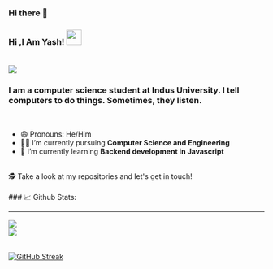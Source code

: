 ### Hi there 👋

<!--
**Yash-Chandrani/Yash-Chandrani** is a ✨ _special_ ✨ repository because its `README.md` (this file) appears on your GitHub profile.

Here are some ideas to get you started:

- 🔭 I’m currently working on ...
- 🌱 I’m currently learning ...
- 👯 I’m looking to collaborate on ...
- 🤔 I’m looking for help with ...
- 💬 Ask me about ...
- 📫 How to reach me: ...
- 😄 Pronouns: ...
- ⚡ Fun fact: ...
-->

### Hi ,I Am Yash! <img src=" https://raw.githubusercontent.com/debdutgoswami/debdutgoswami/master/assets/gifs/Hi.gif" width="30px"> <br> <br>
![](https://komarev.com/ghpvc/?username=Yash-Chandrani&color=blue)<br>
<h3>I am a computer science student at Indus University. I tell computers to do things. Sometimes, they listen.</h3><br>

- 😄 Pronouns: He/Him
- 👨‍🏭 I’m currently pursuing **Computer Science and Engineering** <br>
- 🏫 I’m currently learning **Backend development in Javascript** <br>
<!-- - 🥅 2022 Goals: **Being proficient with Linux, get into Devops pick a project in GSOC and start using and contributing to it.** <br> -->
<br>
🕵 Take a look at my repositories and let's get in touch!<br>
<br>
### 📈 Github Stats:
<hr>
<a href="https://github.com/Yash-Chandrani">
<img align="center" src="https://github-readme-stats.vercel.app/api?username=Yash-Chandrani&show_icons=true&include_all_commits=true&theme=midnight-purple&count_private=true">
</a>
<a href="https://github.com/remcohalman/github-readme-stats"><br>
<img align="center" src="https://github-readme-stats.anuraghazra1.vercel.app/api/top-langs/?username=Yash-Chandrani&layout=compact&theme=blue-green" />
</a>
<br>
<br>

[![GitHub Streak](https://github-readme-streak-stats.herokuapp.com/?user=Yash-Chandrani)](https://git.io/streak-stats)

